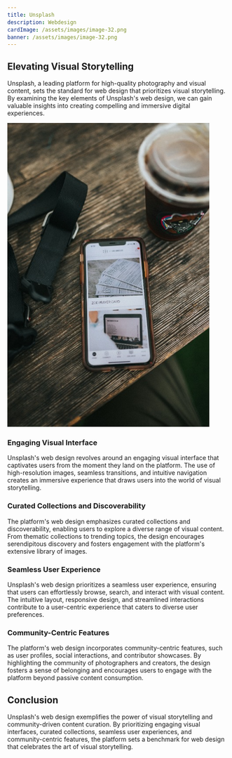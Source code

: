 ```yaml
---
title: Unsplash
description: Webdesign
cardImage: /assets/images/image-32.png
banner: /assets/images/image-32.png
---
```


## Elevating Visual Storytelling

Unsplash, a leading platform for high-quality photography and visual content, sets the standard for web design that prioritizes visual storytelling. By examining the key elements of Unsplash's web design, we can gain valuable insights into creating compelling and immersive digital experiences.

![Stock image](/assets/images/image-32.png)

### Engaging Visual Interface

Unsplash's web design revolves around an engaging visual interface that captivates users from the moment they land on the platform. The use of high-resolution images, seamless transitions, and intuitive navigation creates an immersive experience that draws users into the world of visual storytelling.

### Curated Collections and Discoverability

The platform's web design emphasizes curated collections and discoverability, enabling users to explore a diverse range of visual content. From thematic collections to trending topics, the design encourages serendipitous discovery and fosters engagement with the platform's extensive library of images.

### Seamless User Experience

Unsplash's web design prioritizes a seamless user experience, ensuring that users can effortlessly browse, search, and interact with visual content. The intuitive layout, responsive design, and streamlined interactions contribute to a user-centric experience that caters to diverse user preferences.

### Community-Centric Features

The platform's web design incorporates community-centric features, such as user profiles, social interactions, and contributor showcases. By highlighting the community of photographers and creators, the design fosters a sense of belonging and encourages users to engage with the platform beyond passive content consumption.

## Conclusion

Unsplash's web design exemplifies the power of visual storytelling and community-driven content curation. By prioritizing engaging visual interfaces, curated collections, seamless user experiences, and community-centric features, the platform sets a benchmark for web design that celebrates the art of visual storytelling.